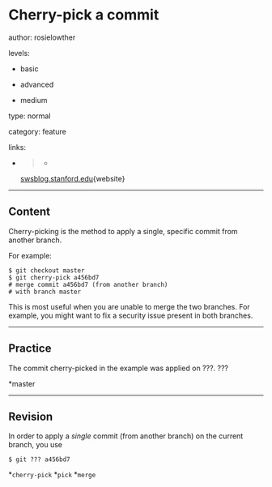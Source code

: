 # Cherry-pick a commit
author: rosielowther

levels:

  - basic

  - advanced

  - medium

type: normal

category: feature

links:

  - >-
    [swsblog.stanford.edu](https://swsblog.stanford.edu/blog/cherry-picking-small-git-lesson){website}

---
## Content

Cherry-picking is the method to apply a single, specific commit from another branch.

For example:
```
$ git checkout master
$ git cherry-pick a456bd7
# merge commit a456bd7 (from another branch)
# with branch master
```
This is most useful when you are unable to merge the two branches. For example, you might want to fix a security issue present in both branches.

---
## Practice

The commit cherry-picked in the example was applied on ???.
 ???

*master

---
## Revision

In order to apply a *single* commit (from another branch) on the current branch, you use
```
$ git ??? a456bd7
```
*`cherry-pick`
*`pick`
*`merge`
